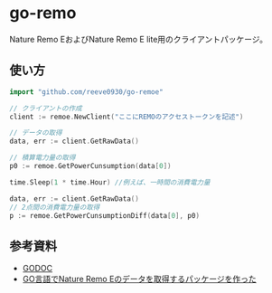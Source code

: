 # go-remo

Nature Remo EおよびNature Remo E lite用のクライアントパッケージ。

## 使い方

```go
import "github.com/reeve0930/go-remoe"

// クライアントの作成
client := remoe.NewClient("ここにREMOのアクセストークンを記述")

// データの取得
data, err := client.GetRawData()

// 積算電力量の取得
p0 := remoe.GetPowerCunsumption(data[0])

time.Sleep(1 * time.Hour) //例えば、一時間の消費電力量

data, err := client.GetRawData()
// 2点間の消費電力量の取得
p := remoe.GetPowerCunsumptionDiff(data[0], p0)
```

## 参考資料

- [GODOC](https://godoc.org/github.com/reeve0930/go-remoe)
- [GO言語でNature Remo Eのデータを取得するパッケージを作った](https://fe-notes.work/posts/20200721_go-remoe/)
